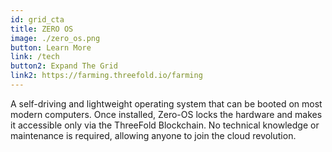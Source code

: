 ```yaml
---
id: grid_cta
title: ZERO OS
image: ./zero_os.png
button: Learn More
link: /tech
button2: Expand The Grid
link2: https://farming.threefold.io/farming
---
```

A self-driving and lightweight operating system that can be booted on most modern computers. Once installed, Zero-OS locks the hardware and makes it accessible only via the ThreeFold Blockchain. No technical knowledge or maintenance is required, allowing anyone to join the cloud revolution. 
